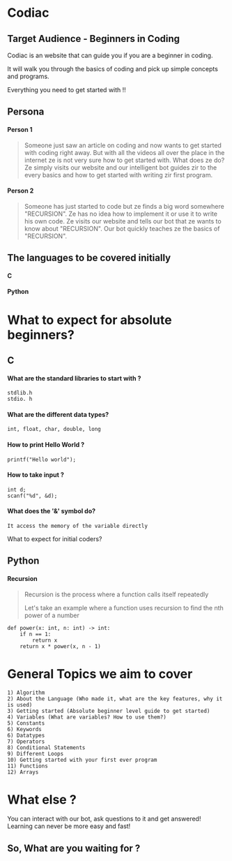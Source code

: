 # Codiac


## Target Audience - Beginners in Coding

Codiac is an website that can guide you if you are a beginner in coding.

It will walk you through the basics of coding and pick up simple concepts and programs.

Everything you need to get started with !!


## Persona

#### Person 1
> Someone just saw an article on coding and now wants to get started with coding right away.
> But with all the videos all over the place in the internet ze is not very sure how to get started with.
> What does ze do?
> Ze simply visits our website and our intelligent bot guides zir to the every basics and how to get started with writing zir first program.

#### Person 2

> Someone has just started to code but ze finds a big word somewhere "RECURSION". 
> Ze has no idea how to implement it or use it to write his own code.
> Ze visits our website and  tells our bot that ze wants to know about "RECURSION". 
> Our bot quickly teaches ze the basics of "RECURSION". 

## The languages to be covered initially

#### C
#### Python

# What to expect for absolute beginners?

## C 

#### What are the standard libraries to start with ?

`stdlib.h`
<br>
`stdio. h`

#### What are the different data types?

`int, float, char, double, long`

#### How to print Hello World ?

`printf("Hello world");`

#### How to take input ?

`int d;`
<br>
`scanf("%d", &d);`

#### What does the '&' symbol do?

` It access the memory of the variable directly `

What to expect for initial coders?

## Python

#### Recursion

> Recursion is the process where a function calls itself repeatedly
> 
> Let's take an example where a function uses recursion to find the nth power of a number

```
def power(x: int, n: int) -> int:
    if n == 1:
        return x
    return x * power(x, n - 1)
```

# General Topics we aim to cover

```
1) Algorithm  
2) About the Language (Who made it, what are the key features, why it is used)  
3) Getting started (Absolute beginner level guide to get started)  
4) Variables (What are variables? How to use them?)
5) Constants
6) Keywords 
6) Datatypes 
7) Operators
8) Conditional Statements
9) Different Loops
10) Getting started with your first ever program
11) Functions 
12) Arrays
```

# What else ?

You can interact with our bot, ask questions to it and get answered! Learning can never be more easy and fast!

## So, What are you waiting for ?
  




